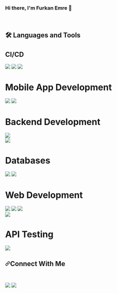 <h3>
Hi there, I'm Furkan Emre 👋
</h3> <br>

## 🛠️ Languages and Tools


## CI/CD
<img src="https://img.shields.io/badge/GIT-E44C30?style=for-the-badge&logo=git&logoColor=white"> <img src="https://img.shields.io/badge/GitHub-100000?style=for-the-badge&logo=github&logoColor=white"> <img src="https://img.shields.io/badge/Docker-2CA5E0?style=for-the-badge&logo=docker&logoColor=white"> 

# Mobile App Development

<img src="https://img.shields.io/badge/DART-104e8b?style=for-the-badge&logo=Dart&logoColor=white"> <img src="https://img.shields.io/badge/FLUTTER-104e8b?style=for-the-badge&logo=flutter&logoColor=white">



# Backend Development
<img src="https://img.shields.io/badge/EXPRESSJS-68A063?style=for-the-badge&logo=express"><br> <img src="https://img.shields.io/badge/node.js-6DA55F?style=for-the-badge&logo=node.js&logoColor=white">


# Databases
<img src="https://img.shields.io/badge/MONGODB-%23589636.svg?&style=for-the-badge&logo=mongodb&logoColor=white"> <img src="https://img.shields.io/badge/MYSQL-%23589636.svg?&style=for-the-badge&logo=mysql&logoColor=orange">

# Web Development
<img src="https://img.shields.io/badge/HTML5-E34F26?style=for-the-badge&logo=html5&logoColor=white"> <img src="https://img.shields.io/badge/CSS3-1572B6?style=for-the-badge&logo=css3&logoColor=white"> <img src="https://img.shields.io/badge/Bootstrap-563D7C?style=for-the-badge&logo=bootstrap&logoColor=white"><br> <img src="https://img.shields.io/badge/JavaScript-323330?style=for-the-badge&logo=javascript&logoColor=F7DF1E"><br>

# API Testing
<img src="https://img.shields.io/badge/POSTMAN-FF6C37?style=for-the-badge&logo=Postman&logoColor=white"><br>




<h2 dir="auto"><a id="user-content-email-contact" class="anchor" aria-hidden="true" href="#email-contact"><svg class="octicon octicon-link" viewBox="0 0 16 16" version="1.1" width="16" height="16" aria-hidden="true"><path fill-rule="evenodd" d="M7.775 3.275a.75.75 0 001.06 1.06l1.25-1.25a2 2 0 112.83 2.83l-2.5 2.5a2 2 0 01-2.83 0 .75.75 0 00-1.06 1.06 3.5 3.5 0 004.95 0l2.5-2.5a3.5 3.5 0 00-4.95-4.95l-1.25 1.25zm-4.69 9.64a2 2 0 010-2.83l2.5-2.5a2 2 0 012.83 0 .75.75 0 001.06-1.06 3.5 3.5 0 00-4.95 0l-2.5 2.5a3.5 3.5 0 004.95 4.95l1.25-1.25a.75.75 0 00-1.06-1.06l-1.25 1.25a2 2 0 01-2.83 0z"></path></svg></a>Connect With Me</h2> <br>

<p dir="auto"><a href="www.linkedin.com/in/furkan-emre-demirel-b79607271"><img src="https://img.shields.io/badge/LinkedIn-0077B5?style=for-the-badge&logo=linkedin&logoColor=white" style="max-width: 100%;"></a> <a href="mailto:demirel.furkanemre@gmail.com"><img src="https://img.shields.io/badge/gmail-ea2845?style=for-the-badge&logo=gmail&logoColor=white"style="max-width: 100%;"></a> </p>

<br>
